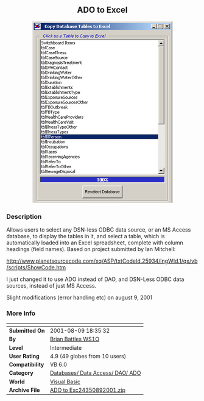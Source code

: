 ﻿<div align="center">

## ADO to Excel

<img src="PIC2001871934553528.jpg">
</div>

### Description

Allows users to select any DSN-less ODBC data source, or an MS Access database, to display the tables in it, and select a table, which is automatically loaded into an Excel spreadsheet, complete with column headings (field names). Based on project submitted by Ian Mitchell:

http://www.planetsourcecode.com/xq/ASP/txtCodeId.25934/lngWId.1/qx/vb/scripts/ShowCode.htm

I just changed it to use ADO instead of DAO, and DSN-Less ODBC data sources, instead of just MS Access.

Slight modifications (error handling etc) on august 9, 2001
 
### More Info
 


<span>             |<span>
---                |---
**Submitted On**   |2001-08-09 18:35:32
**By**             |[Brian Battles WS1O](https://github.com/Planet-Source-Code/PSCIndex/blob/master/ByAuthor/brian-battles-ws1o.md)
**Level**          |Intermediate
**User Rating**    |4.9 (49 globes from 10 users)
**Compatibility**  |VB 6\.0
**Category**       |[Databases/ Data Access/ DAO/ ADO](https://github.com/Planet-Source-Code/PSCIndex/blob/master/ByCategory/databases-data-access-dao-ado__1-6.md)
**World**          |[Visual Basic](https://github.com/Planet-Source-Code/PSCIndex/blob/master/ByWorld/visual-basic.md)
**Archive File**   |[ADO to Exc24350892001\.zip](https://github.com/Planet-Source-Code/brian-battles-ws1o-ado-to-excel__1-25958/archive/master.zip)








